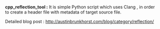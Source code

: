 **cpp_reflection_tool :** It is  simple Python script which uses Clang , in order to create a header file
with metadata of target source file.

Detailed blog post : http://austinbrunkhorst.com/blog/category/reflection/
